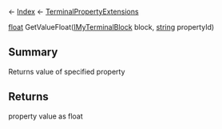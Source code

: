 ← [Index](Api-Index) ← [TerminalPropertyExtensions](Sandbox.ModAPI.Interfaces.TerminalPropertyExtensions)

[float](System.Single) GetValueFloat([IMyTerminalBlock](Sandbox.ModAPI.Ingame.IMyTerminalBlock) block, [string](System.String) propertyId)

## Summary

Returns value of specified property

## Returns

property value as float

